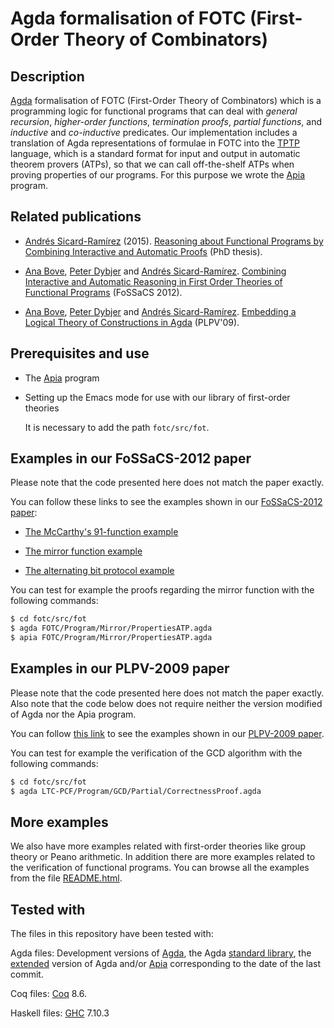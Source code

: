 Agda formalisation of FOTC (First-Order Theory of Combinators)
==============================================================

Description
-----------

[Agda](http://wiki.portal.chalmers.se/agda/pmwiki.php) formalisation
of FOTC (First-Order Theory of Combinators) which is a programming
logic for functional programs that can deal with *general recursion*,
*higher-order functions*, *termination proofs*, *partial functions*,
and *inductive* and *co-inductive* predicates. Our implementation
includes a translation of Agda representations of formulae in FOTC
into the [TPTP](http://www.cs.miami.edu/~tptp/) language, which is a
standard format for input and output in automatic theorem provers
(ATPs), so that we can call off-the-shelf ATPs when proving properties
of our programs. For this purpose we wrote the
[Apia](https://github.com/asr/apia) program.

Related publications
--------------

* [Andrés Sicard-Ramírez](http://www1.eafit.edu.co/asr/)
  (2015). [Reasoning about Functional Programs by Combining Interactive and Automatic Proofs](http://www1.eafit.edu.co/asr/publications.html#phd-thesis)
  (PhD thesis).

* [Ana Bove](http://www.cse.chalmers.se/~bove/),
  [Peter Dybjer](http://www.cse.chalmers.se/~peterd/) and
  [Andrés Sicard-Ramírez](http://www1.eafit.edu.co/asr/). [Combining Interactive and Automatic Reasoning in First Order Theories of Functional Programs](http://www1.eafit.edu.co/asr/publications.html#fossacs-2012)
  (FoSSaCS 2012).

* [Ana Bove](http://www.cse.chalmers.se/~bove/),
  [Peter Dybjer](http://www.cse.chalmers.se/~peterd/) and
  [Andrés Sicard-Ramírez](http://www1.eafit.edu.co/asr/). [Embedding a Logical Theory of Constructions in Agda](http://www1.eafit.edu.co/asr/publications.html#plpv-2009)
  (PLPV'09).

Prerequisites and use
---------------------

* The [Apia](https://github.com/asr/apia/blob/master/README.md) program

* Setting up the Emacs mode for use with our library of first-order
   theories

   It is necessary to add the path `fotc/src/fot`.

Examples in our FoSSaCS-2012 paper
----------------------------------

Please note that the code presented here does not match the paper
exactly.

You can follow these links to see the examples shown in our
[FoSSaCS-2012 paper](http://www1.eafit.edu.co/asr/publications.html#fossacs-2012):

* [The McCarthy's 91-function example](http://asr.github.io/fotc/FOTC.Program.McCarthy91.PropertiesATP.html)

* [The mirror function example](http://asr.github.io/fotc/FOTC.Program.Mirror.PropertiesATP.html)

* [The alternating bit protocol example](http://asr.github.io/fotc/FOTC.Program.ABP.CorrectnessProofATP.html)

You can test for example the proofs regarding the mirror function with
the following commands:

````bash
$ cd fotc/src/fot
$ agda FOTC/Program/Mirror/PropertiesATP.agda
$ apia FOTC/Program/Mirror/PropertiesATP.agda
````

Examples in our PLPV-2009 paper
-------------------------------

Please note that the code presented here does not match the paper
exactly. Also note that the code below does not require neither the
version modified of Agda nor the Apia program.

You can follow
[this link](http://asr.github.io/fotc/LTC-PCF.README.html) to see the
examples shown in our
[PLPV-2009 paper](http://www1.eafit.edu.co/asr/publications.html#plpv-2009).

You can test for example the verification of the GCD algorithm with
the following commands:

````bash
$ cd fotc/src/fot
$ agda LTC-PCF/Program/GCD/Partial/CorrectnessProof.agda
````

More examples
-------------

We also have more examples related with first-order theories like
group theory or Peano arithmetic. In addition there are more examples
related to the verification of functional programs. You can browse all
the examples from the file
[README.html](http://asr.github.io/fotc/README.html).

Tested with
-----------
The files in this repository have been tested with:

Agda files: Development versions of
[Agda](http://wiki.portal.chalmers.se/agda/pmwiki.php), the Agda
[standard library](http://wiki.portal.chalmers.se/agda/pmwiki.php?n=Libraries.StandardLibrary),
the [extended](https://github.com/asr/eagda/blob/master/README.md)
version of Agda and/or
[Apia](https://github.com/asr/apia/blob/master/README.md)
corresponding to the date of the last commit.

Coq files: [Coq](https://coq.inria.fr/) 8.6.

Haskell files: [GHC](https://www.haskell.org/ghc/) 7.10.3
